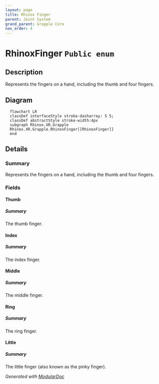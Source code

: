 ```yaml
---
layout: page
title: Rhinox Finger
parent: Joint System
grand_parent: Grapple Core
nav_order: 4
---
```

# RhinoxFinger `Public enum`

## Description

Represents the fingers on a hand, including the thumb and four fingers.

## Diagram

```mermaid
  flowchart LR
  classDef interfaceStyle stroke-dasharray: 5 5;
  classDef abstractStyle stroke-width:4px
  subgraph Rhinox.XR.Grapple
  Rhinox.XR.Grapple.RhinoxFinger[[RhinoxFinger]]
  end
```

## Details

### Summary

Represents the fingers on a hand, including the thumb and four fingers.

### Fields

#### Thumb

##### Summary

The thumb finger.

#### Index

##### Summary

The index finger.

#### Middle

##### Summary

The middle finger.

#### Ring

##### Summary

The ring finger.

#### Little

##### Summary

The little finger (also known as the pinky finger).

*Generated with* [*ModularDoc*](https://github.com/hailstorm75/ModularDoc)
